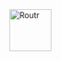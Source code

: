 <img width="75" alt="Routr" src="https://cdn2.iconfinder.com/data/icons/font-awesome/1792/map-signs-512.png">
